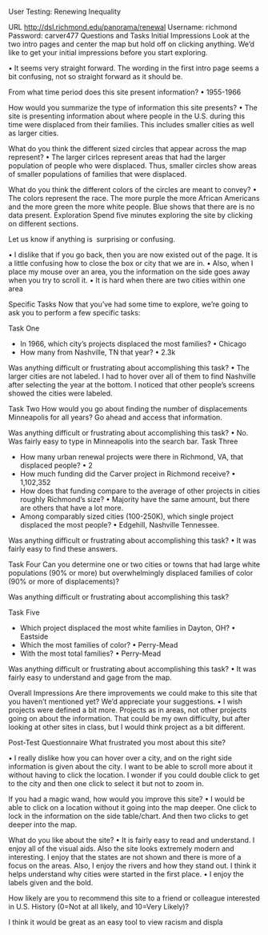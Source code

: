 User Testing: Renewing Inequality

URL
http://dsl.richmond.edu/panorama/renewal
Username: richmond
Password: carver477
Questions and Tasks
Initial Impressions
Look at the two intro pages and center the map but hold off on clicking anything. We’d like to get your initial impressions before you start exploring.

•	It seems very straight forward. The wording in the first intro page seems a bit confusing, not so straight forward as it should be. 

From what time period does this site present information?
•	1955-1966

How would you summarize the type of information this site presents?
•	The site is presenting information about where people in the U.S. during this time were displaced from their families. This includes smaller cities as well as larger cities. 

What do you think the different sized circles that appear across the map represent?
•	The larger cirlces represent areas that had the larger population of people who were displaced. Thus, smaller circles show areas of smaller populations of families that were displaced. 

What do you think the different colors of the circles are meant to convey?
•	The colors represent the race. The more purple the more African Americans and the more green the more white people. Blue shows that there are is no data present. 
Exploration
Spend five minutes exploring the site by clicking on different sections. 

Let us know if anything is  surprising or confusing.

•	I dislike that if you go back, then you are now existed out of the page. It is a little confusing how to close the box or city that we are in. 
•	Also, when I place my mouse over an area, you the information on the side goes away when you try to scroll it. 
•	It is hard when there are two cities within one area

Specific Tasks
Now that you’ve had some time to explore, we’re going to ask you to perform a few specific tasks:

Task One
- In 1966, which city’s projects displaced the most families?
•	Chicago
- How many from Nashville, TN that year?
•	2.3k

Was anything difficult or frustrating about accomplishing this task? 
•	The larger cities are not labeled. I had to hover over all of them to find Nashville after selecting the year at the bottom. I noticed that other people’s screens showed the cities were labeled. 

Task Two
How would you go about finding the number of displacements Minneapolis for all years? Go ahead and access that information. 

Was anything difficult or frustrating about accomplishing this task?
•	No. Was fairly easy to type in Minneapolis into the search bar. 
Task Three
- How many urban renewal projects were there in Richmond, VA, that displaced people?
•	2
- How much funding did the Carver project in Richmond receive?
•	1,102,352
- How does that funding compare to the average of other projects in cities roughly Richmond’s size?
•	Majority have the same amount, but there are others that have a lot more. 
- Among comparably sized cities (100-250K), which single project displaced the most people? 
•	Edgehill, Nashville Tennessee. 

Was anything difficult or frustrating about accomplishing this task?
•	It was fairly easy to find these answers. 

Task Four
Can you determine one or two cities or towns that had large white populations (90% or more) but overwhelmingly displaced families of color (90% or more of displacements)?


Was anything difficult or frustrating about accomplishing this task?

Task Five
- Which project displaced the most white families in Dayton, OH?
•	Eastside
- Which the most families of color?
•	Perry-Mead
- With the most total families?
•	Perry-Mead

Was anything difficult or frustrating about accomplishing this task?
•	It was fairly easy to understand and gage from the map. 

Overall Impressions
Are there improvements we could make to this site that you haven’t mentioned yet? We’d appreciate your suggestions.
•	I wish projects were defined a bit more. Projects as in areas, not other projects going on about the information. That could be my own difficulty, but after looking at other sites in class, but I would think project as a bit different. 

Post-Test Questionnaire
What frustrated you most about this site?

•	I really dislike how you can hover over a city, and on the right side information is given about the city. I want to be able to scroll more about it without having to click the location. I wonder if you could double click to get to the city and then one click to select it but not to zoom in. 

If you had a magic wand, how would you improve this site?
•	I would be able to click on a location without it going into the map deeper. One click to lock in the information on the side table/chart. And then two clicks to get deeper into the map. 

What do you like about the site?
•	It is fairly easy to read and understand. I enjoy all of the visual aids. Also the site looks extremely modern and interesting. I enjoy that the states are not shown and there is more of a focus on the areas. Also, I enjoy the rivers and how they stand out. I think it helps understand why cities were started in the first place.
•	I enjoy the labels given and the bold. 

How likely are you to recommend this site to a friend or colleague interested in U.S. History (0=Not at all likely, and 10=Very Likely)?

I think it would be great as an easy tool to view racism and displa

